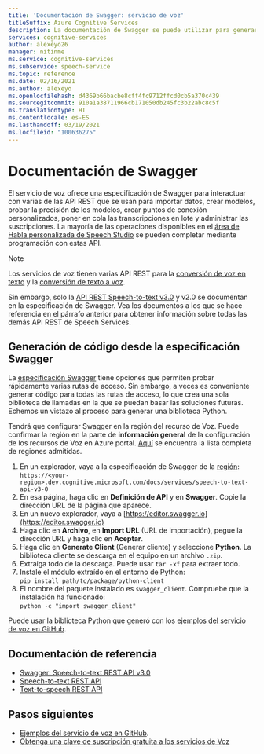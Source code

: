 ```yaml
---
title: 'Documentación de Swagger: servicio de voz'
titleSuffix: Azure Cognitive Services
description: La documentación de Swagger se puede utilizar para generar automáticamente SDK para varios lenguajes de programación. Todas las operaciones de nuestro servicio son compatibles con Swagger
services: cognitive-services
author: alexeyo26
manager: nitinme
ms.service: cognitive-services
ms.subservice: speech-service
ms.topic: reference
ms.date: 02/16/2021
ms.author: alexeyo
ms.openlocfilehash: d4369b66bacbe8cff4fc9712ffcd0cb5a370c439
ms.sourcegitcommit: 910a1a38711966cb171050db245fc3b22abc8c5f
ms.translationtype: HT
ms.contentlocale: es-ES
ms.lasthandoff: 03/19/2021
ms.locfileid: "100636275"
---
```

# <a name="swagger-documentation"></a>Documentación de Swagger

El servicio de voz ofrece una especificación de Swagger para interactuar con varias de las API REST que se usan para importar datos, crear modelos, probar la precisión de los modelos, crear puntos de conexión personalizados, poner en cola las transcripciones en lote y administrar las suscripciones. La mayoría de las operaciones disponibles en el [área de Habla personalizada de Speech Studio](https://aka.ms/customspeech) se pueden completar mediante programación con estas API.

> [!NOTE]
> Los servicios de voz tienen varias API REST para la [conversión de voz en texto](rest-speech-to-text.md) y la [conversión de texto a voz](rest-text-to-speech.md).  
>
> Sin embargo, solo la [API REST Speech-to-text v3.0](rest-speech-to-text.md#speech-to-text-rest-api-v30) y v2.0 se documentan en la especificación de Swagger. Vea los documentos a los que se hace referencia en el párrafo anterior para obtener información sobre todas las demás API REST de Speech Services.

## <a name="generating-code-from-the-swagger-specification"></a>Generación de código desde la especificación Swagger

La [especificación Swagger](https://westus.dev.cognitive.microsoft.com/docs/services/speech-to-text-api-v3-0) tiene opciones que permiten probar rápidamente varias rutas de acceso. Sin embargo, a veces es conveniente generar código para todas las rutas de acceso, lo que crea una sola biblioteca de llamadas en la que se puedan basar las soluciones futuras. Echemos un vistazo al proceso para generar una biblioteca Python.

Tendrá que configurar Swagger en la región del recurso de Voz. Puede confirmar la región en la parte de **información general** de la configuración de los recursos de Voz en Azure portal. [Aquí](regions.md#speech-to-text) se encuentra la lista completa de regiones admitidas.

1. En un explorador, vaya a la especificación de Swagger de la [región](regions.md#speech-to-text):  
       `https://<your-region>.dev.cognitive.microsoft.com/docs/services/speech-to-text-api-v3-0`
1. En esa página, haga clic en **Definición de API** y en **Swagger**. Copie la dirección URL de la página que aparece.
1. En un nuevo explorador, vaya a [https://editor.swagger.io](https://editor.swagger.io)
1. Haga clic en **Archivo**, en **Import URL** (URL de importación), pegue la dirección URL y haga clic en **Aceptar**.
1. Haga clic en **Generate Client** (Generar cliente) y seleccione **Python**. La biblioteca cliente se descarga en el equipo en un archivo `.zip`.
1. Extraiga todo de la descarga. Puede usar `tar -xf` para extraer todo.
1. Instale el módulo extraído en el entorno de Python:  
      `pip install path/to/package/python-client`
1. El nombre del paquete instalado es `swagger_client`. Compruebe que la instalación ha funcionado:  
       `python -c "import swagger_client"`

Puede usar la biblioteca Python que generó con los [ejemplos del servicio de voz en GitHub](https://aka.ms/csspeech/samples).

## <a name="reference-documents"></a>Documentación de referencia

* [Swagger: Speech-to-text REST API v3.0](https://westus.dev.cognitive.microsoft.com/docs/services/speech-to-text-api-v3-0)
* [Speech-to-text REST API](rest-speech-to-text.md)
* [Text-to-speech REST API](rest-text-to-speech.md)

## <a name="next-steps"></a>Pasos siguientes

* [Ejemplos del servicio de voz en GitHub](https://aka.ms/csspeech/samples).
* [Obtenga una clave de suscripción gratuita a los servicios de Voz](overview.md#try-the-speech-service-for-free)
